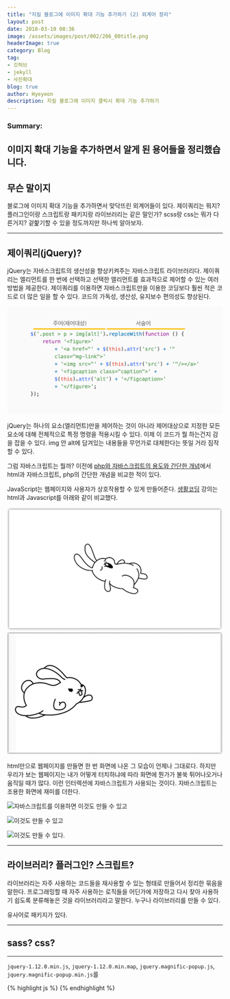 ```yaml
---
title: "지킬 블로그에 이미지 확대 기능 추가하기 (2) 외계어 정리"
layout: post
date: 2018-03-10 08:36
image: /assets/images/post/002/206_00title.png
headerImage: true
category: Blog
tag:
- 깃허브
- jekyll
- 사진확대
blog: true
author: Hyeyeon
description: 지킬 블로그에 이미지 클릭시 확대 기능 추가하기
---
```


### Summary:

이미지 확대 기능을 추가하면서 알게 된 용어들을 정리했습니다.
---

## 무슨 말이지

블로그에 이미지 확대 기능을 추가하면서 맞닥뜨린 외계어들이 있다. 제이쿼리는 뭐지? 플러그인이랑 스크립트랑 패키지랑 라이브러리는 같은 말인가? scss랑 css는 뭐가 다른거지? 겉핥기할 수 있을 정도까지만 하나씩 알아보자.

---

## 제이쿼리(jQuery)?

jQuery는 자바스크립트의 생산성을 향상키켜주는 자바스크립트 라이브러리다. 제이쿼리는 엘리먼트를 한 번에 선택하고 선택한 엘리먼트를 효과적으로 제어할 수 있는 여러 방법을 제공한다. 제이쿼리를 이용하면 자바스크립트만을 이용한 코딩보다 훨씬 적은 코드로 더 많은 일을 할 수 있다. 코드의 가독성, 생산성, 유지보수 편의성도 향상된다.

![저번 포스팅에 쓰인 jQuery 기본문법](/assets/images/post/002/207_01.png)

jQuery는 하나의 요소(엘리먼트)만을 제어하는 것이 아니라 제어대상으로 지정한 모든 요소에 대해 전체적으로 특정 명령을 적용시킬 수 있다. 이제 이 코드가 뭘 하는건지 감을 잡을 수 있다. img 안 alt에 담겨있는 내용들을 무언가로 대체한다는 뜻일 거라 짐작할 수 있다.

그럼 자바스크립트는 뭘까? 이전에 [php와 자바스크립트의 용도와 간단한 개념](https://imyeonn.github.io/blog/web/83/)에서 html과 자바스크립트, php의 간단한 개념을 비교한 적이 있다.

JavaScript는 웹페이지와 사용자가 상호작용할 수 있게 만들어준다. [생활코딩](https://opentutorials.org/course/3085) 강의는 html과 Javascript를 아래와 같이 비교했다.

![html](/assets/images/post/002/207_02.png)
![JavaScript](/assets/images/post/002/207_03.gif)

html만으로 웹페이지를 만들면 한 번 화면에 나온 그 모습이 언제나 그대로다. 하지만 우리가 보는 웹페이지는 내가 어떻게 터치하냐에 따라 화면에 뭔가가 불쑥 튀어나오거나 움직일 때가 많다. 이런 인터렉션에 자바스크립트가 사용되는 것이다. 자바스크립트는 조용한 화면에 재미를 더한다.

![자바스크립트를 이용하면 이것도 만들 수 있고](https://cdn.dribbble.com/users/108390/screenshots/2882839/spinner-loop.gif)

![이것도 만들 수 있고](https://cdn.dribbble.com/users/45534/screenshots/2316152/a9.gif)

![이것도 만들 수 있다.](https://deanattali.com/img/blog/shinyjs-improvements/extendshinyjs-demo.gif)

---

## 라이브러리? 플러그인? 스크립트?

라이브러리는 자주 사용하는 코드들을 재사용할 수 있는 형태로 만들어서 정리한 묶음을 말한다. 프로그래밍할 때 자주 사용하는 로직들을 어딘가에 저장하고 다시 찾아 사용하기 쉽도록 분류해놓은 것을 라이브러리라고 말한다. 누구나 라이브러리를 만들 수 있다.

유사어로 패키지가 있다.

---

## sass? css?

---






`jquery-1.12.0.min.js`, `jquery-1.12.0.min.map`, `jquery.magnific-popup.js`, `jquery.magnific-popup.min.js`를


{% highlight js %}
{% endhighlight %}
